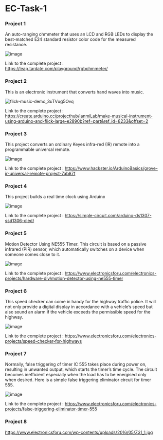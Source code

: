 # EC-Task-1

### Project 1

An auto-ranging ohmmeter that uses an LCD and RGB LEDs to display the best-matched E24 standard resistor color code for the measured resistance.

![image](https://user-images.githubusercontent.com/85746610/128638181-36d4ef24-991d-4fac-93fd-d9f9b5b131cc.png)

Link to the complete project : https://leap.tardate.com/playground/rgbohmmeter/

### Project 2

This is an electronic instrument that converts hand waves into music.

![flick-music-demo_3uTVug5Ovq](https://user-images.githubusercontent.com/85746610/128639123-f3171150-14df-4206-8f98-cea5b2528330.gif)

Link to the complete project : https://create.arduino.cc/projecthub/lanmiLab/make-musical-instrument-using-arduino-and-flick-large-e2890b?ref=part&ref_id=8233&offset=2

### Project 3

This project converts an ordinary Keyes infra-red (IR) remote into a programmable universal remote.

![image](https://user-images.githubusercontent.com/85746610/128643362-05e65212-164a-4066-8dd3-4ad07f156793.png)

Link to the complete project : https://www.hackster.io/ArduinoBasics/grove-ir-universal-remote-project-7ab87f

### Project 4

This project builds a real time clock using Arduino

![image](https://user-images.githubusercontent.com/85746610/128643427-6fb3cc54-c05c-460b-b78d-20a11192aa9a.png)

Link to the complete project : https://simple-circuit.com/arduino-ds1307-ssd1306-oled/

### Project 5

Motion Detector Using NE555 Timer. This circuit is based on a passive infrared (PIR) sensor, which automatically switches on a device when someone comes close to it.

![image](https://user-images.githubusercontent.com/85746610/128645567-daf42e5b-f804-46c2-a5fe-dc061d53adcf.png)

Link to the complete project : https://www.electronicsforu.com/electronics-projects/hardware-diy/motion-detector-using-ne555-timer

### Project 6

This speed checker can come in handy for the highway traffic police. It will not only provide a digital display in accordance with a vehicle’s speed but also sound an alarm if the vehicle exceeds the permissible speed for the highway.

![image](https://user-images.githubusercontent.com/85746610/128645590-915a70d0-7816-454e-be62-d4fdf905f39a.png)

Link to the complete project : https://www.electronicsforu.com/electronics-projects/speed-checker-for-highways

### Project 7

Normally, false triggering of timer IC 555 takes place during power on, resulting in unwanted output, which starts the timer’s time cycle. The circuit becomes inefficient especially when the load has to be energised only when desired. Here is a simple false triggering eliminator circuit for timer 555.

![image](https://user-images.githubusercontent.com/85746610/128645617-273c87d4-cb11-48e3-8e51-148d02d023a8.png)

Link to the complete project : https://www.electronicsforu.com/electronics-projects/false-triggering-eliminator-timer-555

### Project 8
https://www.electronicsforu.com/wp-contents/uploads/2016/05/Z31_1.jpg
